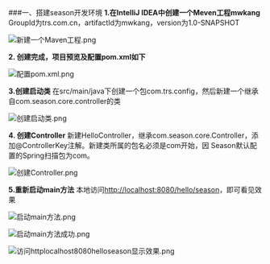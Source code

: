 ###一、搭建season开发环境
**1.在IntelliJ IDEA中创建一个Meven工程mwkang**
GroupId为trs.com.cn，artifactId为mwkang，version为1.0-SNAPSHOT

![新建一个Maven工程.png](http://upload-images.jianshu.io/upload_images/208018-d4f0a53f8828a031.png?imageMogr2/auto-orient/strip%7CimageView2/2/w/1240)

**2. 创建完成，项目预览及配置pom.xml如下**

![配置pom.xml.png](http://upload-images.jianshu.io/upload_images/208018-789929cf3efd9a85.png?imageMogr2/auto-orient/strip%7CimageView2/2/w/1240)

**3.创建启动类**
在src/main/java下创建一个包com.trs.config，然后新建一个继承自com.season.core.controller的类

![创建启动类.png](http://upload-images.jianshu.io/upload_images/208018-4a09310810983168.png?imageMogr2/auto-orient/strip%7CimageView2/2/w/1240)

**4. 创建Controller**
新建HelloController，继承com.season.core.Controller，添加@ControllerKey注解。新建类所属的包名必须是com开始，因 Season默认配置的Spring扫描包为com。

![创建Controller.png](http://upload-images.jianshu.io/upload_images/208018-1acd0f067010a51c.png?imageMogr2/auto-orient/strip%7CimageView2/2/w/1240)

**5.重新启动main方法**
本地访问[http://localhost:8080/hello/season](http://localhost:8080/hello/season)，即可看见效果

![启动main方法.png](http://upload-images.jianshu.io/upload_images/208018-215276b7be505510.png?imageMogr2/auto-orient/strip%7CimageView2/2/w/1240)


![启动main方法成功.png](http://upload-images.jianshu.io/upload_images/208018-a7aea5160555c08a.png?imageMogr2/auto-orient/strip%7CimageView2/2/w/1240)


![访问httplocalhost8080helloseason显示效果.png](http://upload-images.jianshu.io/upload_images/208018-fc24fed8e29cb581.png?imageMogr2/auto-orient/strip%7CimageView2/2/w/1240)
